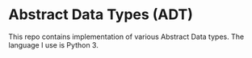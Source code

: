 # Abstract Data Types (ADT)
This repo contains implementation of various Abstract Data types.  The language I use is Python 3. 

